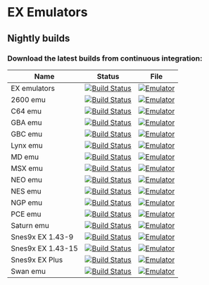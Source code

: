 # EX Emulators

## Nightly builds

### Download the latest builds from continuous integration:

| Name                    | Status                            | File                                       |
|-------------------------|-----------------------------------|--------------------------------------------|
| EX emulators            | [![Build Status][Build]][Actions] | [![Emulator][Download]][EX emulators]      |
| 2600 emu                | [![Build Status][Build]][Actions] | [![Emulator][Download]][2600 emu]          |
| C64 emu                 | [![Build Status][Build]][Actions] | [![Emulator][Download]][C64 emu]           |
| GBA emu                 | [![Build Status][Build]][Actions] | [![Emulator][Download]][GBA emu]           |
| GBC emu                 | [![Build Status][Build]][Actions] | [![Emulator][Download]][GBC emu]           |
| Lynx emu                | [![Build Status][Build]][Actions] | [![Emulator][Download]][Lynx emu]          |
| MD emu                  | [![Build Status][Build]][Actions] | [![Emulator][Download]][MD emu]            |
| MSX emu                 | [![Build Status][Build]][Actions] | [![Emulator][Download]][MSX emu]           |
| NEO emu                 | [![Build Status][Build]][Actions] | [![Emulator][Download]][NEO emu]           |
| NES emu                 | [![Build Status][Build]][Actions] | [![Emulator][Download]][NES emu]           |
| NGP emu                 | [![Build Status][Build]][Actions] | [![Emulator][Download]][NGP emu]           |
| PCE emu                 | [![Build Status][Build]][Actions] | [![Emulator][Download]][PCE emu]           |
| Saturn emu              | [![Build Status][Build]][Actions] | [![Emulator][Download]][Saturn emu]        |
| Snes9x EX 1.43-9        | [![Build Status][Build]][Actions] | [![Emulator][Download]][Snes9x EX 1.43-9]  |
| Snes9x EX 1.43-15       | [![Build Status][Build]][Actions] | [![Emulator][Download]][Snes9x EX 1.43-15] |
| Snes9x EX Plus          | [![Build Status][Build]][Actions] | [![Emulator][Download]][Snes9x EX Plus]    |
| Swan emu                | [![Build Status][Build]][Actions] | [![Emulator][Download]][Swan emu]          |

[Actions]: https://github.com/winds91/emu-ex-plus-alpha/actions/workflows/build.yml
[Build]: https://github.com/winds91/emu-ex-plus-alpha/actions/workflows/build.yml/badge.svg
[Download]: https://img.shields.io/badge/Download-blue
[EX emulators]: https://github.com/winds91/emu-ex-plus-alpha/releases/download/Pre-release/EX-Emulators.zip
[2600 emu]: https://github.com/winds91/emu-ex-plus-alpha/releases/download/Pre-release/2600Emu.zip
[C64 emu]: https://github.com/winds91/emu-ex-plus-alpha/releases/download/Pre-release/C64Emu.zip
[GBA emu]: https://github.com/winds91/emu-ex-plus-alpha/releases/download/Pre-release/GbaEmu.zip
[GBC emu]: https://github.com/winds91/emu-ex-plus-alpha/releases/download/Pre-release/GbcEmu.zip
[Lynx emu]: https://github.com/winds91/emu-ex-plus-alpha/releases/download/Pre-release/LynxEmu.zip
[MD emu]: https://github.com/winds91/emu-ex-plus-alpha/releases/download/Pre-release/MdEmu.zip
[MSX emu]: https://github.com/winds91/emu-ex-plus-alpha/releases/download/Pre-release/MsxEmu.zip
[NEO emu]: https://github.com/winds91/emu-ex-plus-alpha/releases/download/Pre-release/NeoEmu.zip
[NES emu]: https://github.com/winds91/emu-ex-plus-alpha/releases/download/Pre-release/NesEmu.zip
[NGP emu]: https://github.com/winds91/emu-ex-plus-alpha/releases/download/Pre-release/NgpEmu.zip
[PCE emu]: https://github.com/winds91/emu-ex-plus-alpha/releases/download/Pre-release/PceEmu.zip
[Saturn emu]: https://github.com/winds91/emu-ex-plus-alpha/releases/download/Pre-release/SaturnEmu.zip
[Snes9x EX 1.43-9]: https://github.com/winds91/emu-ex-plus-alpha/releases/download/Pre-release/Snes9xEX-9.zip
[Snes9x EX 1.43-15]: https://github.com/winds91/emu-ex-plus-alpha/releases/download/Pre-release/Snes9xEX-15.zip
[Snes9x EX Plus]: https://github.com/winds91/emu-ex-plus-alpha/releases/download/Pre-release/Snes9xEXPlus.zip
[Swan emu]: https://github.com/winds91/emu-ex-plus-alpha/releases/download/Pre-release/SwanEmu.zip
